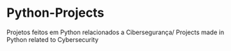 # Python-Projects
Projetos feitos em Python relacionados a Cibersegurança/ Projects made in Python related to Cybersecurity
